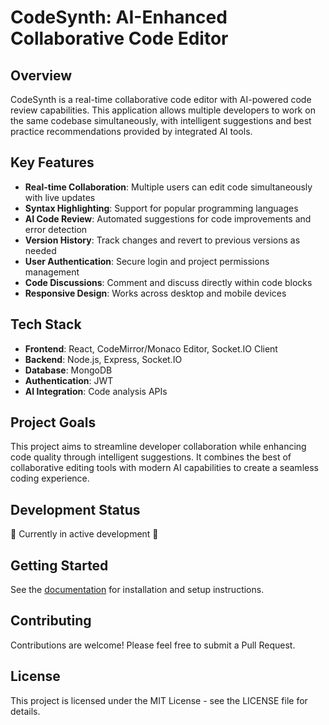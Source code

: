 # CodeSynth: AI-Enhanced Collaborative Code Editor

## Overview
CodeSynth is a real-time collaborative code editor with AI-powered code review capabilities. This application allows multiple developers to work on the same codebase simultaneously, with intelligent suggestions and best practice recommendations provided by integrated AI tools.

## Key Features
- **Real-time Collaboration**: Multiple users can edit code simultaneously with live updates
- **Syntax Highlighting**: Support for popular programming languages
- **AI Code Review**: Automated suggestions for code improvements and error detection
- **Version History**: Track changes and revert to previous versions as needed
- **User Authentication**: Secure login and project permissions management
- **Code Discussions**: Comment and discuss directly within code blocks
- **Responsive Design**: Works across desktop and mobile devices

## Tech Stack
- **Frontend**: React, CodeMirror/Monaco Editor, Socket.IO Client
- **Backend**: Node.js, Express, Socket.IO
- **Database**: MongoDB
- **Authentication**: JWT
- **AI Integration**: Code analysis APIs

## Project Goals
This project aims to streamline developer collaboration while enhancing code quality through intelligent suggestions. It combines the best of collaborative editing tools with modern AI capabilities to create a seamless coding experience.

## Development Status
🚧 Currently in active development 🚧

## Getting Started
See the [documentation](./docs/getting-started.md) for installation and setup instructions.

## Contributing
Contributions are welcome! Please feel free to submit a Pull Request.

## License
This project is licensed under the MIT License - see the LICENSE file for details.
